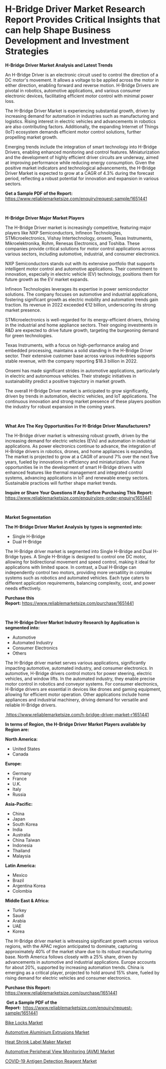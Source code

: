 <p><h1>H-Bridge Driver Market Research Report Provides Critical Insights that can help Shape Business Development and Investment Strategies</h1></p><p><strong>H-Bridge Driver Market Analysis and Latest Trends</strong></p>
<p><p>An H-Bridge Driver is an electronic circuit used to control the direction of a DC motor's movement. It allows a voltage to be applied across the motor in either direction, enabling forward and reverse motion. H-Bridge Drivers are pivotal in robotics, automotive applications, and various consumer electronic devices, facilitating efficient motor control with minimal power loss. </p><p>The H-Bridge Driver Market is experiencing substantial growth, driven by increasing demand for automation in industries such as manufacturing and logistics. Rising interest in electric vehicles and advancements in robotics are also contributing factors. Additionally, the expanding Internet of Things (IoT) ecosystem demands efficient motor control solutions, further propelling market growth. </p><p>Emerging trends include the integration of smart technology into H-Bridge Drivers, enabling enhanced monitoring and control features. Miniaturization and the development of highly efficient driver circuits are underway, aimed at improving performance while reducing energy consumption. Given the positive market indicators and technological advancements, the H-Bridge Driver Market is expected to grow at a CAGR of 4.3% during the forecast period, reflecting a robust potential for innovation and expansion in various sectors.</p></p>
<p><strong>Get a Sample PDF of the Report:&nbsp;</strong> <a href="https://www.reliablemarketsize.com/enquiry/request-sample/1651441?utm_campaign=1171&utm_medium=2&utm_source=Github&utm_content=ia&utm_term=03102024&utm_id=h-bridge-driver">https://www.reliablemarketsize.com/enquiry/request-sample/1651441</a></p>
<p>&nbsp;</p>
<p><strong>H-Bridge Driver Major Market Players</strong></p>
<p><p>The H-Bridge Driver market is increasingly competitive, featuring major players like NXP Semiconductors, Infineon Technologies, STMicroelectronics, Vishay Intertechnology, onsemi, Texas Instruments, Mikroelektronika, Rohm, Renesas Electronics, and Toshiba. These companies provide critical solutions for motor control applications across various sectors, including automotive, industrial, and consumer electronics.</p><p>NXP Semiconductors stands out with its extensive portfolio that supports intelligent motor control and automotive applications. Their commitment to innovation, especially in electric vehicle (EV) technology, positions them for future growth as the EV market expands.</p><p>Infineon Technologies leverages its expertise in power semiconductor solutions. The company focuses on automotive and industrial applications, fostering significant growth as electric mobility and automation trends gain traction. Its revenue in 2022 exceeded €12 billion, underscoring its strong market presence.</p><p>STMicroelectronics is well-regarded for its energy-efficient drivers, thriving in the industrial and home appliance sectors. Their ongoing investments in R&D are expected to drive future growth, targeting the burgeoning demand for green technologies.</p><p>Texas Instruments, with a focus on high-performance analog and embedded processing, maintains a solid standing in the H-Bridge Driver sector. Their extensive customer base across various industries supports stable revenue, with the company reporting $18.3 billion in 2022.</p><p>Onsemi has made significant strides in automotive applications, particularly in electric and autonomous vehicles. Their strategic initiatives in sustainability predict a positive trajectory in market growth.</p><p>The overall H-Bridge Driver market is anticipated to grow significantly, driven by trends in automation, electric vehicles, and IoT applications. The continuous innovation and strong market presence of these players position the industry for robust expansion in the coming years.</p></p>
<p>&nbsp;</p>
<p><strong>What Are The Key Opportunities For H-Bridge Driver Manufacturers?</strong></p>
<p><p>The H-Bridge driver market is witnessing robust growth, driven by the increasing demand for electric vehicles (EVs) and automation in industrial applications. As power electronics continue to advance, the integration of H-Bridge drivers in robotics, drones, and home appliances is expanding. The market is projected to grow at a CAGR of around 7% over the next five years, fueled by innovations in efficiency and miniaturization. Future opportunities lie in the development of smart H-Bridge drivers with enhanced features like thermal management and integrated control systems, advancing applications in IoT and renewable energy sectors. Sustainable practices will further shape market trends.</p></p>
<p><strong>Inquire or Share Your Questions If Any Before Purchasing This Report:</strong> <a href="https://www.reliablemarketsize.com/enquiry/pre-order-enquiry/1651441?utm_campaign=1171&utm_medium=2&utm_source=Github&utm_content=ia&utm_term=03102024&utm_id=h-bridge-driver">https://www.reliablemarketsize.com/enquiry/pre-order-enquiry/1651441</a></p>
<p>&nbsp;</p>
<p><strong>Market Segmentation</strong></p>
<p><strong>The H-Bridge Driver Market Analysis by types is segmented into:</strong></p>
<p><ul><li>Single H-Bridge</li><li>Dual H-Bridge</li></ul></p>
<p><p>The H-Bridge driver market is segmented into Single H-Bridge and Dual H-Bridge types. A Single H-Bridge is designed to control one DC motor, allowing for bidirectional movement and speed control, making it ideal for applications with limited space. In contrast, a Dual H-Bridge can independently control two motors, providing more versatility in complex systems such as robotics and automated vehicles. Each type caters to different application requirements, balancing complexity, cost, and power needs effectively.</p></p>
<p><strong>Purchase this Report:&nbsp;</strong><a href="https://www.reliablemarketsize.com/purchase/1651441?utm_campaign=1171&utm_medium=2&utm_source=Github&utm_content=ia&utm_term=03102024&utm_id=h-bridge-driver">https://www.reliablemarketsize.com/purchase/1651441</a></p>
<p>&nbsp;</p>
<p><strong>The H-Bridge Driver Market Industry Research by Application is segmented into:</strong></p>
<p><ul><li>Automotive</li><li>Automated Industry</li><li>Consumer Electronics</li><li>Others</li></ul></p>
<p><p>The H-Bridge driver market serves various applications, significantly impacting automotive, automated industry, and consumer electronics. In automotive, H-Bridge drivers control motors for power steering, electric vehicles, and window lifts. In the automated industry, they enable precise motor control in robotics and conveyor systems. For consumer electronics, H-Bridge drivers are essential in devices like drones and gaming equipment, allowing for efficient motor operation. Other applications include home appliances and industrial machinery, driving demand for versatile and reliable H-Bridge drivers.</p></p>
<p><a href="https://www.reliablemarketsize.com/h-bridge-driver-market-r1651441?utm_campaign=1171&utm_medium=2&utm_source=Github&utm_content=ia&utm_term=03102024&utm_id=h-bridge-driver">&nbsp;https://www.reliablemarketsize.com/h-bridge-driver-market-r1651441</a></p>
<p><strong>In terms of Region, the H-Bridge Driver Market Players available by Region are:</strong></p>
<p>
    <p> <strong> North America: </strong>
        <ul>
            <li>United States</li>
            <li>Canada</li>
        </ul>
        </p> 
    <p> <strong> Europe: </strong>
        <ul>
            <li>Germany</li>
            <li>France</li>
            <li>U.K.</li>
            <li>Italy</li>
            <li>Russia</li>
        </ul>
        </p> 
    <p> <strong> Asia-Pacific: </strong>
        <ul>
            <li>China</li>
            <li>Japan</li>
            <li>South Korea</li>
            <li>India</li>
            <li>Australia</li>
            <li>China Taiwan</li>
            <li>Indonesia</li>
            <li>Thailand</li>
            <li>Malaysia</li>
        </ul>
        </p> 
    <p> <strong> Latin America: </strong>
        <ul>
            <li>Mexico</li>
            <li>Brazil</li>
            <li>Argentina Korea</li>
            <li>Colombia</li>
        </ul>
        </p> 
    <p> <strong> Middle East & Africa: </strong>
        <ul>
            <li>Turkey</li>
            <li>Saudi</li>
            <li>Arabia</li>
            <li>UAE</li>
            <li>Korea</li>
        </ul>
    </p>
    </p>
<p><p>The H-Bridge driver market is witnessing significant growth across various regions, with the APAC region anticipated to dominate, capturing approximately 40% of the market share due to its robust manufacturing base. North America follows closely with a 25% share, driven by advancements in automotive and industrial applications. Europe accounts for about 20%, supported by increasing automation trends. China is emerging as a critical player, projected to hold around 15% share, fueled by rising demand for electric vehicles and consumer electronics.</p></p>
<p><strong>Purchase this Report: </strong><a href="https://www.reliablemarketsize.com/purchase/1651441?utm_campaign=1171&utm_medium=2&utm_source=Github&utm_content=ia&utm_term=03102024&utm_id=h-bridge-driver">https://www.reliablemarketsize.com/purchase/1651441</a></p>
<p>&nbsp;<strong>Get a Sample PDF of the Report:&nbsp;&nbsp;</strong><a href="https://www.reliablemarketsize.com/enquiry/request-sample/1651441?utm_campaign=1171&utm_medium=2&utm_source=Github&utm_content=ia&utm_term=03102024&utm_id=h-bridge-driver">https://www.reliablemarketsize.com/enquiry/request-sample/1651441</a></p>
<p><strong></strong></p>
<p><p><a href="https://www.linkedin.com/pulse/global-bike-locks-market-trends-innovations-forward-looking-marwe?trackingId=xnnhuDLiSDOToRapSWuyoA%3D%3D&utm_campaign=1171&utm_medium=2&utm_source=Github&utm_content=ia&utm_term=03102024&utm_id=h-bridge-driver">Bike Locks Market</a></p><p><a href="https://www.linkedin.com/pulse/market-insights-global-automotive-aluminium-extrusions-forecast-tqsse?trackingId=IbwcZFxsSK2f%2BjAvh8WMSQ%3D%3D&utm_campaign=1171&utm_medium=2&utm_source=Github&utm_content=ia&utm_term=03102024&utm_id=h-bridge-driver">Automotive Aluminium Extrusions Market</a></p><p><a href="https://issuu.com/reportprime-2/docs/heat-shrink-label-maker-market-size_b8b4fd49afaa11?utm_campaign=1171&utm_medium=2&utm_source=Github&utm_content=ia&utm_term=03102024&utm_id=h-bridge-driver">Heat Shrink Label Maker Market</a></p><p><a href="https://issuu.com/reportprime-2/docs/automotive-peripheral-view-monitori_8f13ab72210b80?utm_campaign=1171&utm_medium=2&utm_source=Github&utm_content=ia&utm_term=03102024&utm_id=h-bridge-driver">Automotive Peripheral View Monitoring (AVM) Market</a></p><p><a href="https://github.com/vimar16th/Market-Research-Report-List-6/blob/main/covid-19-antigen-detection-reagent-market.md?utm_campaign=1171&utm_medium=2&utm_source=Github&utm_content=ia&utm_term=03102024&utm_id=h-bridge-driver">COVID-19 Antigen Detection Reagent Market</a></p></p>